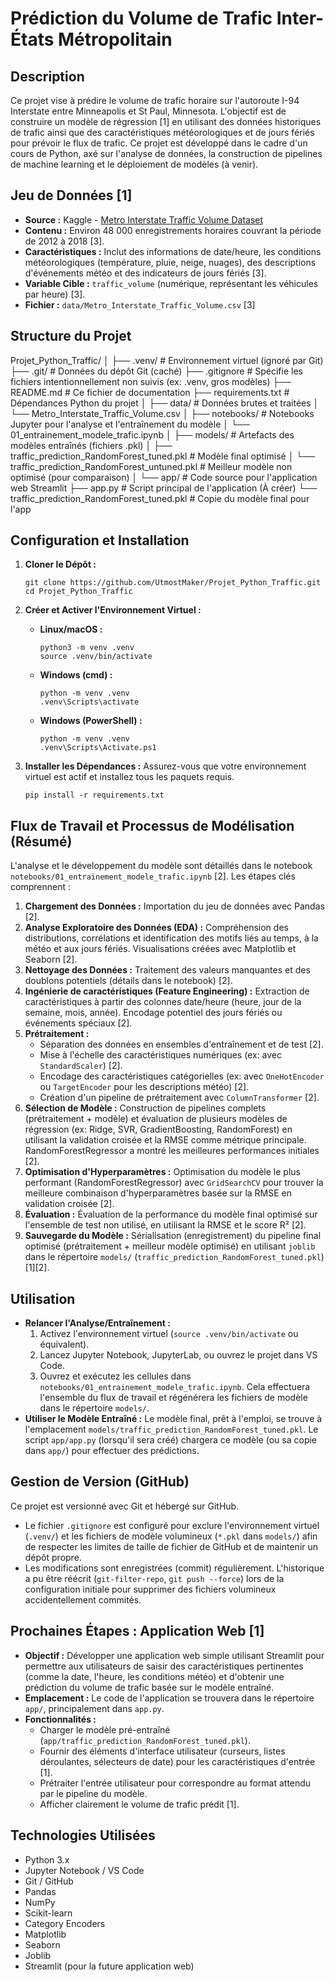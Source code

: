 # Prédiction du Volume de Trafic Inter-États Métropolitain

## Description

Ce projet vise à prédire le volume de trafic horaire sur l'autoroute I-94 Interstate entre Minneapolis et St Paul, Minnesota. L'objectif est de construire un modèle de régression [1] en utilisant des données historiques de trafic ainsi que des caractéristiques météorologiques et de jours fériés pour prévoir le flux de trafic. Ce projet est développé dans le cadre d'un cours de Python, axé sur l'analyse de données, la construction de pipelines de machine learning et le déploiement de modèles (à venir).

## Jeu de Données [1]

*   **Source :** Kaggle - [Metro Interstate Traffic Volume Dataset](https://www.kaggle.com/datasets/anshtanwar/metro-interstate-traffic-volume)
*   **Contenu :** Environ 48 000 enregistrements horaires couvrant la période de 2012 à 2018 [3].
*   **Caractéristiques :** Inclut des informations de date/heure, les conditions météorologiques (température, pluie, neige, nuages), des descriptions d'événements météo et des indicateurs de jours fériés [3].
*   **Variable Cible :** `traffic_volume` (numérique, représentant les véhicules par heure) [3].
*   **Fichier :** `data/Metro_Interstate_Traffic_Volume.csv` [3]

## Structure du Projet

Projet_Python_Traffic/
│
├── .venv/ # Environnement virtuel (ignoré par Git)
├── .git/ # Données du dépôt Git (caché)
├── .gitignore # Spécifie les fichiers intentionnellement non suivis (ex: .venv, gros modèles)
├── README.md # Ce fichier de documentation
├── requirements.txt # Dépendances Python du projet
│
├── data/ # Données brutes et traitées
│ └── Metro_Interstate_Traffic_Volume.csv
│
├── notebooks/ # Notebooks Jupyter pour l'analyse et l'entraînement du modèle
│ └── 01_entrainement_modele_trafic.ipynb
│
├── models/ # Artefacts des modèles entraînés (fichiers .pkl)
│ ├── traffic_prediction_RandomForest_tuned.pkl # Modèle final optimisé
│ └── traffic_prediction_RandomForest_untuned.pkl # Meilleur modèle non optimisé (pour comparaison)
│
└── app/ # Code source pour l'application web Streamlit
├── app.py # Script principal de l'application (À créer)
└── traffic_prediction_RandomForest_tuned.pkl # Copie du modèle final pour l'app



## Configuration et Installation

1.  **Cloner le Dépôt :**
    ```
    git clone https://github.com/UtmostMaker/Projet_Python_Traffic.git
    cd Projet_Python_Traffic
    ```

2.  **Créer et Activer l'Environnement Virtuel :**
    *   **Linux/macOS :**
        ```
        python3 -m venv .venv
        source .venv/bin/activate
        ```
    *   **Windows (cmd) :**
        ```
        python -m venv .venv
        .venv\Scripts\activate
        ```
    *   **Windows (PowerShell) :**
        ```
        python -m venv .venv
        .venv\Scripts\Activate.ps1
        ```

3.  **Installer les Dépendances :** Assurez-vous que votre environnement virtuel est actif et installez tous les paquets requis.
    ```
    pip install -r requirements.txt
    ```

## Flux de Travail et Processus de Modélisation (Résumé)

L'analyse et le développement du modèle sont détaillés dans le notebook `notebooks/01_entrainement_modele_trafic.ipynb` [2]. Les étapes clés comprennent :

1.  **Chargement des Données :** Importation du jeu de données avec Pandas [2].
2.  **Analyse Exploratoire des Données (EDA) :** Compréhension des distributions, corrélations et identification des motifs liés au temps, à la météo et aux jours fériés. Visualisations créées avec Matplotlib et Seaborn [2].
3.  **Nettoyage des Données :** Traitement des valeurs manquantes et des doublons potentiels (détails dans le notebook) [2].
4.  **Ingénierie de caractéristiques (Feature Engineering) :** Extraction de caractéristiques à partir des colonnes date/heure (heure, jour de la semaine, mois, année). Encodage potentiel des jours fériés ou événements spéciaux [2].
5.  **Prétraitement :**
    *   Séparation des données en ensembles d'entraînement et de test [2].
    *   Mise à l'échelle des caractéristiques numériques (ex: avec `StandardScaler`) [2].
    *   Encodage des caractéristiques catégorielles (ex: avec `OneHotEncoder` ou `TargetEncoder` pour les descriptions météo) [2].
    *   Création d'un pipeline de prétraitement avec `ColumnTransformer` [2].
6.  **Sélection de Modèle :** Construction de pipelines complets (prétraitement + modèle) et évaluation de plusieurs modèles de régression (ex: Ridge, SVR, GradientBoosting, RandomForest) en utilisant la validation croisée et la RMSE comme métrique principale. RandomForestRegressor a montré les meilleures performances initiales [2].
7.  **Optimisation d'Hyperparamètres :** Optimisation du modèle le plus performant (RandomForestRegressor) avec `GridSearchCV` pour trouver la meilleure combinaison d'hyperparamètres basée sur la RMSE en validation croisée [2].
8.  **Évaluation :** Évaluation de la performance du modèle final optimisé sur l'ensemble de test non utilisé, en utilisant la RMSE et le score R² [2].
9.  **Sauvegarde du Modèle :** Sérialisation (enregistrement) du pipeline final optimisé (prétraitement + meilleur modèle optimisé) en utilisant `joblib` dans le répertoire `models/` (`traffic_prediction_RandomForest_tuned.pkl`) [1][2].

## Utilisation

*   **Relancer l'Analyse/Entraînement :**
    1.  Activez l'environnement virtuel (`source .venv/bin/activate` ou équivalent).
    2.  Lancez Jupyter Notebook, JupyterLab, ou ouvrez le projet dans VS Code.
    3.  Ouvrez et exécutez les cellules dans `notebooks/01_entrainement_modele_trafic.ipynb`. Cela effectuera l'ensemble du flux de travail et régénérera les fichiers de modèle dans le répertoire `models/`.
*   **Utiliser le Modèle Entraîné :** Le modèle final, prêt à l'emploi, se trouve à l'emplacement `models/traffic_prediction_RandomForest_tuned.pkl`. Le script `app/app.py` (lorsqu'il sera créé) chargera ce modèle (ou sa copie dans `app/`) pour effectuer des prédictions.

## Gestion de Version (GitHub)

Ce projet est versionné avec Git et hébergé sur GitHub.
*   Le fichier `.gitignore` est configuré pour exclure l'environnement virtuel (`.venv/`) et les fichiers de modèle volumineux (`*.pkl` dans `models/`) afin de respecter les limites de taille de fichier de GitHub et de maintenir un dépôt propre.
*   Les modifications sont enregistrées (commit) régulièrement. L'historique a pu être réécrit (`git-filter-repo`, `git push --force`) lors de la configuration initiale pour supprimer des fichiers volumineux accidentellement commités.

## Prochaines Étapes : Application Web [1]

*   **Objectif :** Développer une application web simple utilisant Streamlit pour permettre aux utilisateurs de saisir des caractéristiques pertinentes (comme la date, l'heure, les conditions météo) et d'obtenir une prédiction du volume de trafic basée sur le modèle entraîné.
*   **Emplacement :** Le code de l'application se trouvera dans le répertoire `app/`, principalement dans `app.py`.
*   **Fonctionnalités :**
    *   Charger le modèle pré-entraîné (`app/traffic_prediction_RandomForest_tuned.pkl`).
    *   Fournir des éléments d'interface utilisateur (curseurs, listes déroulantes, sélecteurs de date) pour les caractéristiques d'entrée [1].
    *   Prétraiter l'entrée utilisateur pour correspondre au format attendu par le pipeline du modèle.
    *   Afficher clairement le volume de trafic prédit [1].

## Technologies Utilisées

*   Python 3.x
*   Jupyter Notebook / VS Code
*   Git / GitHub
*   Pandas
*   NumPy
*   Scikit-learn
*   Category Encoders
*   Matplotlib
*   Seaborn
*   Joblib
*   Streamlit (pour la future application web)



